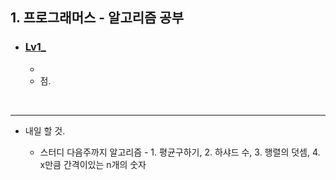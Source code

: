 <h2>1. 프로그래머스 - 알고리즘 공부</h2>

- <h3><a href="">Lv1_</a></h3>
  
  - 
  - 점. 




<br/>

     
<hr/>

- 내일 할 것.

  - 스터디 다음주까지 알고리즘 - 1. 평균구하기, 2. 하샤드 수, 3. 행렬의 덧셈, 4. x만큼 간격이있는 n개의 숫자

